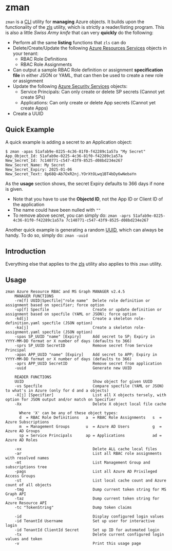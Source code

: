 # zman
`zman` is a [CLI](https://en.wikipedia.org/wiki/Command-line_interface) utility for **managing** Azure objects. It builds upon the functionality of the [zls](https://github.com/git719/zls) utility, which is strictly a reader/listing program. This is also a little _Swiss Army knife_ that can very **quickly** do the following:

- Perform all the same **listing** functions that `zls` can do
- Delete/Create/Update the following [Azure Resources Services](https://que.tips/azure/#azure-resource-services) objects in your tenant:
  - RBAC Role Definitions
  - RBAC Role Assignments
- Can output a sample RBAC Role definition or assignment __specification file__ in either JSON or YAML, that can then be used to create a new role or assignment
- Update the following [Azure Security Services](https://que.tips/azure/#azure-security-services) objects:
  - Service Principals: Can only create or delete SP secrets (Cannot yet create SPs)
  - Applications: Can only create or delete App secrets (Cannot yet create Apps)
- Create a UUID

## Quick Example
A quick example is adding a secret to an Application object: 

```
$ zman -apas 51afab9e-0225-4c36-81f0-f42289c1a57a "My Secret"
App_Object_Id: 51afab9e-0225-4c36-81f0-f42289c1a57a
New_Secret_Id: 7c140771-c547-43f9-8525-d08bd234e267
New_Secret_Name: My Secret
New_Secret_Expiry: 2025-01-06
New_Secret_Text: 8p68Q~Ab7OxR2nj.YOrXtOLwq1BT4bDy6wNebaYn
```

As the **usage** section shows, the secret Expiry defaults to 366 days if none is given. 

- Note that you have to use the **Objectd ID**, not the App ID or Client ID of the application
- The name could have been nulled with `""`
- To remove above secret, you can simply do: `zman -aprs 51afab9e-0225-4c36-81f0-f42289c1a57a 7c140771-c547-43f9-8525-d08bd234e267`

Another quick example is generating a random [UUID](https://en.wikipedia.org/wiki/Universally_unique_identifier), which can always be handy. To do so, simply do: `zman -uuid`

## Introduction
Everything else that applies to the [zls](https://github.com/git719/zls) utility also applies to this `zman` utility.

## Usage
```
zman Azure Resource RBAC and MS Graph MANAGER v2.4.5
    MANAGER FUNCTIONS
    -rm[f] UUID|Specfile|"role name"  Delete role definition or assignment based on specifier; force option
    -up[f] Specfile                   Create or update definition or assignment based on specfile (YAML or JSON); force option
    -kd[j]                            Create a skeleton role-definition.yaml specfile (JSON option)
    -ka[j]                            Create a skeleton role-assignment.yaml specfile (JSON option)
    -spas SP_UUID "name" [Expiry]     Add secret to SP; Expiry in YYYY-MM-DD format or X number of days (defaults to 366)
    -sprs SP_UUID SecretID            Remove secret from Service Principal
    -apas APP_UUID "name" [Expiry]    Add secret to APP; Expiry in YYYY-MM-DD format or X number of days (defaults to 366)
    -aprs APP_UUID SecretID           Remove secret from application
    -uuid                             Generate new UUID

    READER FUNCTIONS
    UUID                              Show object for given UUID
    -vs Specfile                      Compare specfile (YAML or JSON) to what's in Azure (only for d and a objects)
    -X[j] [Specifier]                 List all X objects tersely, with option for JSON output and/or match on Specifier
    -Xx                               Delete X object local file cache

      Where 'X' can be any of these object types:
      d  = RBAC Role Definitions   a  = RBAC Role Assignments   s  = Azure Subscriptions
      m  = Management Groups       u  = Azure AD Users          g  = Azure AD Groups
      sp = Service Principals      ap = Applications            ad = Azure AD Roles

    -xx                               Delete ALL cache local files
    -ar                               List all RBAC role assignments with resolved names
    -mt                               List Management Group and subscriptions tree
    -pags                             List all Azure AD Privileged Access Groups
    -st                               List local cache count and Azure count of all objects
    -tmg                              Dump current token string for MS Graph API
    -taz                              Dump current token string for Azure Resource API
    -tc "TokenString"                 Dump token claims

    -id                               Display configured login values
    -id TenantId Username             Set up user for interactive login
    -id TenantId ClientId Secret      Set up ID for automated login
    -tx                               Delete current configured login values and token
    -v                                Print this usage page
```
